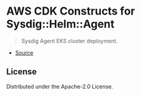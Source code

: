 # AWS CDK Constructs for Sysdig::Helm::Agent

> Sysdig Agent EKS cluster deployment.

* [Source](https://github.com/sysdiglabs/cloudformation-resource-providers.git)

## License

Distributed under the Apache-2.0 License.

